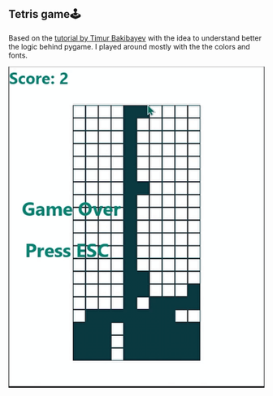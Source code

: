Tetris game🕹️
---

Based on the [tutorial by Timur Bakibayev](https://levelup.gitconnected.com/writing-tetris-in-python-2a16bddb5318) with the idea to understand better the logic behind pygame. 
I played around mostly with the the colors and fonts. 

![](https://github.com/viiktr/Python-Projects/blob/main/tetris/Tetris.gif)
